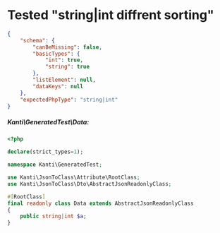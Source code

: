 # Tested "string|int diffrent sorting"
````json
{
    "schema": {
        "canBeMissing": false,
        "basicTypes": {
            "int": true,
            "string": true
        },
        "listElement": null,
        "dataKeys": null
    },
    "expectedPhpType": "string|int"
}
````
##### Kanti\GeneratedTest\Data:
````php
<?php

declare(strict_types=1);

namespace Kanti\GeneratedTest;

use Kanti\JsonToClass\Attribute\RootClass;
use Kanti\JsonToClass\Dto\AbstractJsonReadonlyClass;

#[RootClass]
final readonly class Data extends AbstractJsonReadonlyClass
{
    public string|int $a;
}
````
